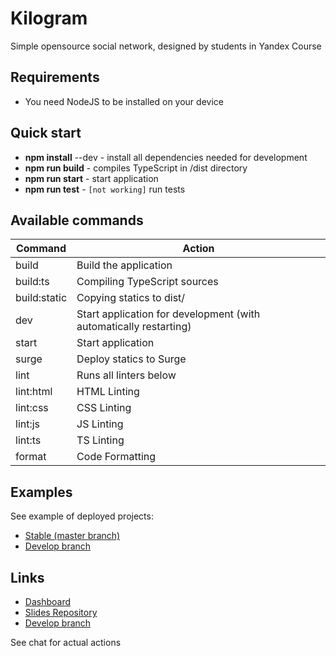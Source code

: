 # Kilogram

Simple opensource social network, designed by students in Yandex Course

## Requirements

- You need NodeJS to be installed on your device

## Quick start

- **npm install** --dev - install all dependencies needed for development
- **npm run build** - compiles TypeScript in /dist directory
- **npm run start** - start application
- **npm run test** - `[not working]` run tests

## Available commands

| Command      | Action                                                            |
| ------------ | ----------------------------------------------------------------- |
| build        | Build the application                                             |
| build:ts     | Compiling TypeScript sources                                      |
| build:static | Copying statics to dist/                                          |
| dev          | Start application for development (with automatically restarting) |
| start        | Start application                                                 |
| surge        | Deploy statics to Surge                                           |
| lint         | Runs all linters below                                            |
| lint:html    | HTML Linting                                                      |
| lint:css     | CSS Linting                                                       |
| lint:js      | JS Linting                                                        |
| lint:ts      | TS Linting                                                        |
| format       | Code Formatting                                                   |

## Examples
See example of deployed projects:
- [Stable (master branch)](https://kilogram-team4-master.herokuapp.com/)
- [Develop branch](https://kilogramcd-team4-develop.herokuapp.com/)


## Links

- [Dashboard](https://trello.com/b/xUnRQrQE/kilogram)
- [Slides Repository](https://github.com/urfu-2020/slides)
- [Develop branch](https://kilogramcd-team4-develop.herokuapp.com/)

See chat for actual actions
